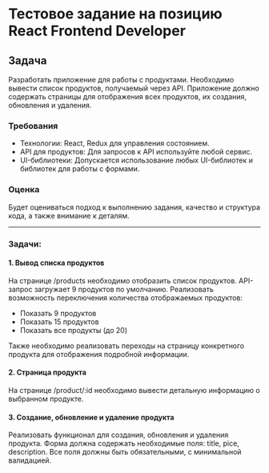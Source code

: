 # Тестовое задание на позицию React Frontend Developer

## Задача

Разработать приложение для работы с продуктами. Необходимо вывести список продуктов, получаемый через API. Приложение должно содержать страницы для отображения всех продуктов, их создания, обновления и удаления.

### Требования

- Технологии: React, Redux для управления состоянием.
- API для продуктов: Для запросов к API используйте любой сервис.
- UI-библиотеки: Допускается использование любых UI-библиотек и библиотек для работы с формами.

### Оценка

Будет оцениваться подход к выполнению задания, качество и структура кода, а также внимание к деталям.

___

### Задачи:

#### 1. **Вывод списка продуктов**

На странице /products необходимо отобразить список продуктов. API-запрос загружает 9 продуктов по умолчанию. Реализовать возможность переключения количества отображаемых продуктов:

- Показать 9 продуктов
- Показать 15 продуктов
- Показать все продукты (до 20)

Также необходимо реализовать переходы на страницу конкретного продукта для отображения подробной информации.

#### 2. **Страница продукта**

На странице /product/:id необходимо вывести детальную информацию о выбранном продукте.

#### 3. **Создание, обновление и удаление продукта**

Реализовать функционал для создания, обновления и удаления продукта. Форма должна содержать необходимые поля: title, pice, description.
Все поля должны быть обязательными, с минимальной валидацией.




